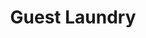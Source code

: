 ---
title: "Guest Laundry"
url: /lake-buena-vista/guest-laundry-peninsular-road/
shop: Wäscherei
---